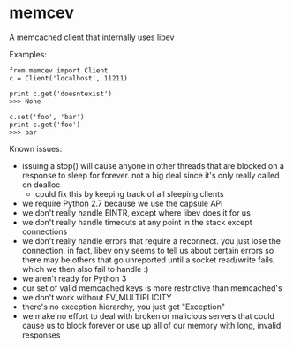# memcev

A memcached client that internally uses libev

Examples:

    from memcev import Client
    c = Client('localhost', 11211)

    print c.get('doesntexist')
    >>> None

    c.set('foo', 'bar')
    print c.get('foo')
    >>> bar

Known issues:

* issuing a stop() will cause anyone in other threads that are blocked on a
  response to sleep for forever. not a big deal since it's only really called
  on dealloc
  - could fix this by keeping track of all sleeping clients
* we require Python 2.7 because we use the capsule API
* we don't really handle EINTR, except where libev does it for us
* we don't really handle timeouts at any point in the stack except connections
* we don't really handle errors that require a reconnect. you just lose the
  connection. in fact, libev only seems to tell us about certain errors so there
  may be others that go unreported until a socket read/write fails, which we
  then also fail to handle :)
* we aren't ready for Python 3
* our set of valid memcached keys is more restrictive than memcached's
* we don't work without EV_MULTIPLICITY
* there's no exception hierarchy, you just get "Exception"
* we make no effort to deal with broken or malicious servers that could cause us
  to block forever or use up all of our memory with long, invalid responses